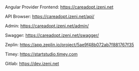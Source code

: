 Angular Provider Frontend:
https://careadopt.izeni.net

API Browser:
https://careadopt.izeni.net/api/

Admin:
https://careadopt.izeni.net/admin/

Swagger:
https://careadopt.izeni.net/swagger/

Zeplin:
https://app.zeplin.io/project/5ae9f48b072ab7f881767f35

Timey:
https://startstudio.timey.com

Gitlab:
https://dev.izeni.net